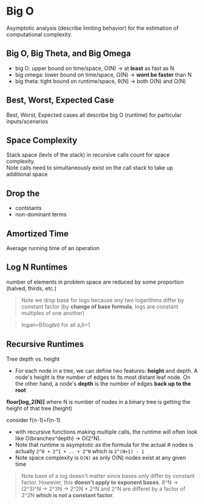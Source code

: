 # Big O

Asymptotic analysis (describe limiting behavior) for the estimation of computational complexity.

## Big O, Big Theta, and Big Omega

- big O: upper bound on time/space, O(N) -> at **least** as fast as N
- big omega: lower bound on time/space, Ω(N) -> **wont be faster** than N
- big theta: tight bound on runtime/space, θ(N) -> both O(N) and Ω(N)

## Best, Worst, Expected Case

Best, Worst, Expected cases all describe big O (runtime) for particular inputs/scenarios

## Space Complexity

Stack space (levls of the stack) in recursive calls count for space complexity.\
Note calls need to simultaneously exist on the call stack to take up additional space

## Drop the

- contstants
- non-dominant terms

## Amortized Time

Average running time of an operation

## Log N Runtimes

number of elements in problem space are reduced by some proportion (halved, thirds, etc.)

> Note we drop base for logs because any two logarithms differ by constant factor (by **change of base formula**, logs are constant multiples of one another)

>log𝑎𝑛=Θ(log𝑏𝑛) for all 𝑎,𝑏>1

## Recursive Runtimes

Tree depth vs. height
- For each node in a tree, we can define two features: **height** and depth. A node's height is the number of edges to its most distant leaf node. On the other hand, a node's **depth** is the number of edges **back up to the root**

**floor[log_2(N)]** where N is number of nodes in a binary tree is getting the height of that tree (height)

consider f(n-1)+f(n-1)
- with recursive functions making multiple calls, the runtime will often look like O(branches^depth) -> O(2^N).
- Note that runtime is asymptotic as the formula for the actual # nodes is actually `2^0 + 2^1 + .. + 2^N` which is `2^(N+1) - 1`
- Note space complexity is `O(N)` as only O(N) nodes exist at any given time

> Note base of a log doesn't matter since bases only differ by constant factor. However, this **doesn't apply to exponent bases**. 8^N -> (2^3)^N -> 2^3N -> 2^2N * 2^N and 2^N are differet by a factor of 2^2N **which is not a constant factor**.

